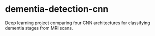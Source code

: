 # dementia-detection-cnn
Deep learning project comparing four CNN architectures for classifying dementia stages from MRI scans.

